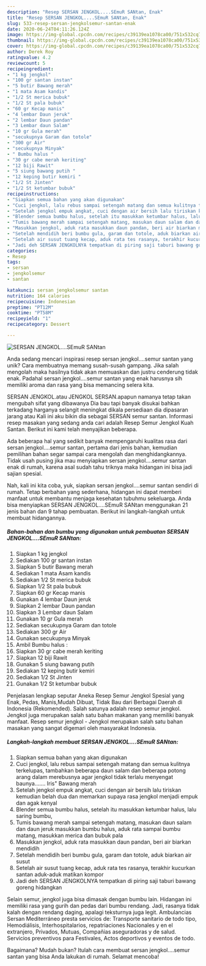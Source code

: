 ```yaml
---
description: "Resep SERSAN JENGKOL....SEmuR SANtan, Enak"
title: "Resep SERSAN JENGKOL....SEmuR SANtan, Enak"
slug: 533-resep-sersan-jengkolsemur-santan-enak
date: 2020-06-24T04:11:26.124Z
image: https://img-global.cpcdn.com/recipes/c39139ea1078ca00/751x532cq70/sersan-jengkolsemur-santan-foto-resep-utama.jpg
thumbnail: https://img-global.cpcdn.com/recipes/c39139ea1078ca00/751x532cq70/sersan-jengkolsemur-santan-foto-resep-utama.jpg
cover: https://img-global.cpcdn.com/recipes/c39139ea1078ca00/751x532cq70/sersan-jengkolsemur-santan-foto-resep-utama.jpg
author: Derek Roy
ratingvalue: 4.2
reviewcount: 5
recipeingredient:
- "1 kg jengkol"
- "100 gr santan instan"
- "5 butir Bawang merah"
- "1 mata Asam kandis"
- "1/2 St merica bubuk"
- "1/2 St pala bubuk"
- "60 gr Kecap manis"
- "4 lembar Daun jeruk"
- "2 lembar Daun pandan"
- "3 Lembar daun Salam"
- "10 gr Gula merah"
- "secukupnya Garam dan totole"
- "300 gr Air"
- "secukupnya Minyak"
- " Bumbu halus "
- "30 gr cabe merah keriting"
- "12 biji Rawit"
- "5 siung bawang putih "
- "12 keping butir kemiri "
- "1/2 St Jinten"
- "1/2 St ketumbar bubuk"
recipeinstructions:
- "Siapkan semua bahan yang akan digunakan"
- "Cuci jengkol, lalu rebus sampai setengah matang dan semua kulitnya terkelupas, tambahkan beberapa daun salam dan beberapa potong arang dalam merebusnya agar jengkol tidak terlalu menyengat baunya....... Iris&#34; Bawang merah"
- "Setelah jengkol empuk angkat, cuci dengan air bersih lalu tiriskan kemudian belah dua dan memarkan supaya rasa jengkol menjadi empuk dan agak kenyal"
- "Blender semua bumbu halus, setelah itu masukkan ketumbar halus, lalu saring bumbu,"
- "Tumis bawang merah sampai setengah matang, masukan daun salam dan daun jeruk masukkan bumbu halus, aduk rata sampai bumbu matang, masukkan merica dan bubuk pala"
- "Masukkan jengkol, aduk rata masukkan daun pandan, beri air biarkan mendidih"
- "Setelah mendidih beri bumbu gula, garam dan totole, aduk biarkan air susut"
- "Setelah air susut tuang kecap, aduk rata tes rasanya, terakhir kucurkan santan aduk-aduk matikan kompor"
- "Jadi deh SERSAN JENGKOLNYA tempatkan di piring saji taburi bawang goreng hidangkan"
categories:
- Resep
tags:
- sersan
- jengkolsemur
- santan

katakunci: sersan jengkolsemur santan 
nutrition: 164 calories
recipecuisine: Indonesian
preptime: "PT12M"
cooktime: "PT58M"
recipeyield: "1"
recipecategory: Dessert

---
```



![SERSAN JENGKOL....SEmuR SANtan](https://img-global.cpcdn.com/recipes/c39139ea1078ca00/751x532cq70/sersan-jengkolsemur-santan-foto-resep-utama.jpg)

Anda sedang mencari inspirasi resep sersan jengkol....semur santan yang unik? Cara membuatnya memang susah-susah gampang. Jika salah mengolah maka hasilnya tidak akan memuaskan dan justru cenderung tidak enak. Padahal sersan jengkol....semur santan yang enak harusnya sih memiliki aroma dan rasa yang bisa memancing selera kita.

SERSAN JENGKOL.atau JENGKOL SERSAN.apapun namanya tetap takan mengubah sifat yang dibawanya Dia bau tapi banyak disukai bahkan terkadang harganya selangit meningkat dikala persediaan dia dipasaran jarang atau Kali ini aku bikin dia sebagai SERSAN semur santan. Informasi resep masakan yang sedang anda cari adalah Resep Semur Jengkol Kuah Santan. Berikut ini kami telah menyajikan beberapa.

Ada beberapa hal yang sedikit banyak mempengaruhi kualitas rasa dari sersan jengkol....semur santan, pertama dari jenis bahan, kemudian pemilihan bahan segar sampai cara mengolah dan menghidangkannya. Tidak usah pusing jika mau menyiapkan sersan jengkol....semur santan enak di rumah, karena asal sudah tahu triknya maka hidangan ini bisa jadi sajian spesial.


Nah, kali ini kita coba, yuk, siapkan sersan jengkol....semur santan sendiri di rumah. Tetap berbahan yang sederhana, hidangan ini dapat memberi manfaat untuk membantu menjaga kesehatan tubuhmu sekeluarga. Anda bisa menyiapkan SERSAN JENGKOL....SEmuR SANtan menggunakan 21 jenis bahan dan 9 tahap pembuatan. Berikut ini langkah-langkah untuk membuat hidangannya.

<!--inarticleads1-->

##### Bahan-bahan dan bumbu yang digunakan untuk pembuatan SERSAN JENGKOL....SEmuR SANtan:

1. Siapkan 1 kg jengkol
1. Sediakan 100 gr santan instan
1. Siapkan 5 butir Bawang merah
1. Sediakan 1 mata Asam kandis
1. Sediakan 1/2 St merica bubuk
1. Siapkan 1/2 St pala bubuk
1. Siapkan 60 gr Kecap manis
1. Gunakan 4 lembar Daun jeruk
1. Siapkan 2 lembar Daun pandan
1. Siapkan 3 Lembar daun Salam
1. Gunakan 10 gr Gula merah
1. Sediakan secukupnya Garam dan totole
1. Sediakan 300 gr Air
1. Gunakan secukupnya Minyak
1. Ambil  Bumbu halus :⁣
1. Siapkan 30 gr cabe merah keriting
1. Siapkan 12 biji Rawit
1. Gunakan 5 siung bawang putih ⁣
1. Sediakan 12 keping butir kemiri ⁣
1. Sediakan 1/2 St Jinten
1. Gunakan 1/2 St ketumbar ⁣bubuk


Penjelasan lengkap seputar Aneka Resep Semur Jengkol Spesial yang Enak, Pedas, Manis,Mudah Dibuat, Tidak Bau dari Berbagai Daerah di Indonesia (Rekomended). Salah satunya adalah resep semur jengkol. Jengkol juga merupakan salah satu bahan makanan yang memiliki banyak manfaat. Resep semur jengkol - Jengkol merupakan salah satu bahan masakan yang sangat digemari oleh masyarakat Indonesia. 

<!--inarticleads2-->

##### Langkah-langkah membuat SERSAN JENGKOL....SEmuR SANtan:

1. Siapkan semua bahan yang akan digunakan
1. Cuci jengkol, lalu rebus sampai setengah matang dan semua kulitnya terkelupas, tambahkan beberapa daun salam dan beberapa potong arang dalam merebusnya agar jengkol tidak terlalu menyengat baunya....... Iris&#34; Bawang merah
1. Setelah jengkol empuk angkat, cuci dengan air bersih lalu tiriskan kemudian belah dua dan memarkan supaya rasa jengkol menjadi empuk dan agak kenyal
1. Blender semua bumbu halus, setelah itu masukkan ketumbar halus, lalu saring bumbu,
1. Tumis bawang merah sampai setengah matang, masukan daun salam dan daun jeruk masukkan bumbu halus, aduk rata sampai bumbu matang, masukkan merica dan bubuk pala
1. Masukkan jengkol, aduk rata masukkan daun pandan, beri air biarkan mendidih
1. Setelah mendidih beri bumbu gula, garam dan totole, aduk biarkan air susut
1. Setelah air susut tuang kecap, aduk rata tes rasanya, terakhir kucurkan santan aduk-aduk matikan kompor
1. Jadi deh SERSAN JENGKOLNYA tempatkan di piring saji taburi bawang goreng hidangkan


Selain semur, jengkol juga bisa dimasak dengan bumbu lain. Hidangan ini memiliki rasa yang gurih dan pedas dari bumbu rendang. Jadi, rasanya tidak kalah dengan rendang daging, apalagi teksturnya juga legit. Ambulancias Sersan Mediterráneo presta servicios de: Transporte sanitario de todo tipo, Hemodiálisis, Interhospitalarios, repatriaciones Nacionales y en el extranjero, Privados, Mutuas, Compañias aseguradoras y de salud. Servicios preventivos para Festivales, Actos deportivos y eventos de todo. 

Bagaimana? Mudah bukan? Itulah cara membuat sersan jengkol....semur santan yang bisa Anda lakukan di rumah. Selamat mencoba!
